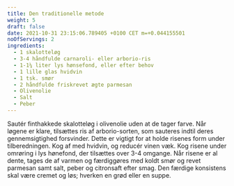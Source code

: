 ```yaml
---
title: Den traditionelle metode
weight: 5
draft: false
date: 2021-10-31 23:15:06.789405 +0100 CET m=+0.044155501
noOfServings: 2
ingredients:
  - 1 skalotteløg
  - 3-4 håndfulde carnaroli- eller arborio-ris
  - 1-1¼ liter lys hønsefond, eller efter behov
  - 1 lille glas hvidvin
  - 1 tsk. smør
  - 2 håndfulde friskrevet ægte parmesan
  - Olivenolie
  - Salt
  - Peber
---
```




Sautér finthakkede skalotteløg i olivenolie uden at de tager farve. Når
løgene er klare, tilsættes ris af arborio-sorten, som sauteres indtil
deres gennemsigtighed forsvinder. Dette er vigtigt for at holde risenes
form under tilberedningen. Kog af med hvidvin, og reducér vinen væk. Kog
risene under omrøring i lys hønefond, der tilsættes over 3-4 omgange.
Når risene er al dente, tages de af varmen og færdiggøres med koldt smør
og revet parmesan samt salt, peber og citronsaft efter smag. Den færdige
konsistens skal være cremet og løs; hverken en grød eller en suppe.

